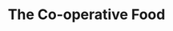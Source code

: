 ---
title: "The Co-operative Food"
url: /haywards-heath/the-co-operative-food/
shop: Lebensmittel
---